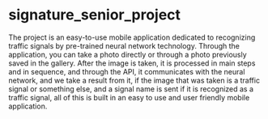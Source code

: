 # signature_senior_project

The project is an easy-to-use mobile application dedicated to recognizing traffic signals by pre-trained neural network technology.
Through the application, you can take a photo directly or through a photo previously saved in the gallery.
After the image is taken, it is processed in main steps and in sequence, and through the API, it communicates with the neural network, and we take a result from it, if the image that was taken is a traffic signal or something else, and a signal name is sent if it is recognized as a traffic signal, all of this is built in an easy to use and user friendly mobile application.

